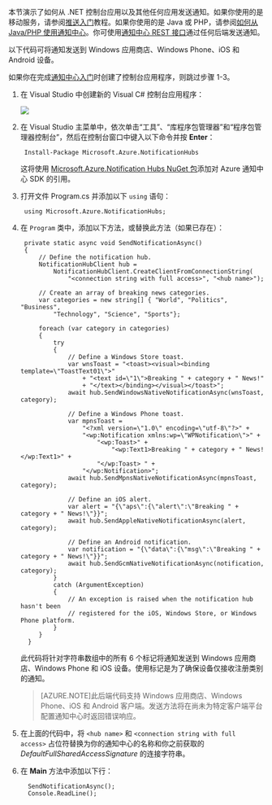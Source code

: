 
本节演示了如何从 .NET 控制台应用以及其他任何应用发送通知。如果你使用的是移动服务，请参阅[推送入门](/zh-cn/documentation/articles/mobile-services-dotnet-backend-windows-store-dotnet-get-started-push/)教程。如果你使用的是 Java 或 PHP，请参阅[如何从 Java/PHP 使用通知中心](/zh-cn/documentation/articles/notification-hubs-java-push-notification-tutorial/)。你可使用[通知中心 REST 接口]通过任何后端发送通知。

以下代码可将通知发送到 Windows 应用商店、Windows Phone、iOS 和 Android 设备。

如果你在完成[通知中心入门][get-started]时创建了控制台应用程序，则跳过步骤 1-3。

1. 在 Visual Studio 中创建新的 Visual C# 控制台应用程序： 

   	![][13]

2. 在 Visual Studio 主菜单中，依次单击“工具”、“库程序包管理器”和“程序包管理器控制台”，然后在控制台窗口中键入以下命令并按 **Enter**：

        Install-Package Microsoft.Azure.NotificationHubs
 	
	这将使用 <a href="http://www.nuget.org/packages/Microsoft.Azure.NotificationHubs/">Microsoft.Azure.Notification Hubs NuGet 包</a>添加对 Azure 通知中心 SDK 的引用。

3. 打开文件 Program.cs 并添加以下 `using` 语句：

        using Microsoft.Azure.NotificationHubs;

4. 在 `Program` 类中，添加以下方法，或替换此方法（如果已存在）：

        private static async void SendNotificationAsync()
        {
			// Define the notification hub.
		    NotificationHubClient hub = 
				NotificationHubClient.CreateClientFromConnectionString(
					"<connection string with full access>", "<hub name>");
		
		    // Create an array of breaking news categories.
		    var categories = new string[] { "World", "Politics", "Business", 
		        "Technology", "Science", "Sports"};
		
            foreach (var category in categories)
            {
                try
                {
                    // Define a Windows Store toast.
                    var wnsToast = "<toast><visual><binding template=\"ToastText01\">" 
                        + "<text id=\"1\">Breaking " + category + " News!" 
                        + "</text></binding></visual></toast>";         
                    await hub.SendWindowsNativeNotificationAsync(wnsToast, category);

                    // Define a Windows Phone toast.
                    var mpnsToast =
                        "<?xml version=\"1.0\" encoding=\"utf-8\"?>" +
                        "<wp:Notification xmlns:wp=\"WPNotification\">" +
                            "<wp:Toast>" +
                                "<wp:Text1>Breaking " + category + " News!</wp:Text1>" +
                            "</wp:Toast> " +
                        "</wp:Notification>";         
                    await hub.SendMpnsNativeNotificationAsync(mpnsToast, category);

                    // Define an iOS alert.
                    var alert = "{\"aps\":{\"alert\":\"Breaking " + category + " News!\"}}";
                    await hub.SendAppleNativeNotificationAsync(alert, category);

					// Define an Android notification.
                    var notification = "{\"data\":{\"msg\":\"Breaking " + category + " News!\"}}";
                    await hub.SendGcmNativeNotificationAsync(notification, category);
                }
                catch (ArgumentException)
                {
                    // An exception is raised when the notification hub hasn't been 
                    // registered for the iOS, Windows Store, or Windows Phone platform. 
                }
            }
		 }

	此代码将针对字符串数组中的所有 6 个标记将通知发送到 Windows 应用商店、Windows Phone 和 iOS 设备。使用标记是为了确保设备仅接收注册类别的通知。
	
	> [AZURE.NOTE]此后端代码支持 Windows 应用商店、Windows Phone、iOS 和 Android 客户端。发送方法将在尚未为特定客户端平台配置通知中心时返回错误响应。

6. 在上面的代码中，将 `<hub name>` 和 `<connection string with full access>` 占位符替换为你的通知中心的名称和你之前获取的 *DefaultFullSharedAccessSignature* 的连接字符串。

7. 在 **Main** 方法中添加以下行：

         SendNotificationAsync();
		 Console.ReadLine();

<!-- Anchors -->
[通过控制台应用]: #console
[通过移动服务]: #mobile-services
[运行应用并生成通知]: #test-app

<!-- Images. -->
[13]: ./media/notification-hubs-back-end/notification-hub-create-console-app.png

[15]: ./media/notification-hubs-back-end/notification-hub-scheduler1.png
[16]: ./media/notification-hubs-back-end/notification-hub-scheduler2.png

<!-- URLs. -->
[get-started]: /documentation/articles/notification-hubs-windows-store-dotnet-get-started-wns-push-notification/
[通知中心 REST 接口]: http://msdn.microsoft.com/zh-cn/library/windowsazure/dn223264.aspx

<!---HONumber=82-->